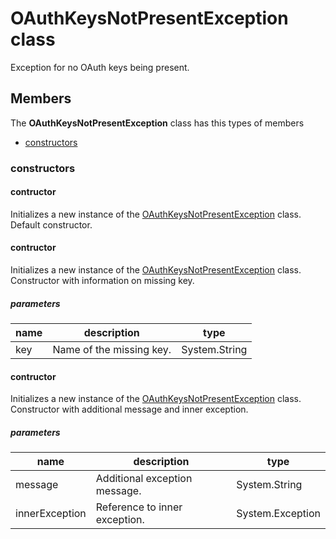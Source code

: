 
# OAuthKeysNotPresentException class

Exception for no OAuth keys being present.

## Members

The **OAuthKeysNotPresentException** class has this types of members

* [constructors](#constructors)

### constructors

#### contructor

Initializes a new instance of the [OAuthKeysNotPresentException](Microsoft_Toolkit_Uwp_Services_Exceptions_OAuthKeysNotPresentException.md) class. Default constructor.

#### contructor

Initializes a new instance of the [OAuthKeysNotPresentException](Microsoft_Toolkit_Uwp_Services_Exceptions_OAuthKeysNotPresentException.md) class. Constructor with information on missing key.

##### parameters



| name | description | type || --- | --- | --- || key | Name of the missing key. | System.String |
#### contructor

Initializes a new instance of the [OAuthKeysNotPresentException](Microsoft_Toolkit_Uwp_Services_Exceptions_OAuthKeysNotPresentException.md) class. Constructor with additional message and inner exception.

##### parameters



| name | description | type || --- | --- | --- || message | Additional exception message. | System.String || innerException | Reference to inner exception. | System.Exception |